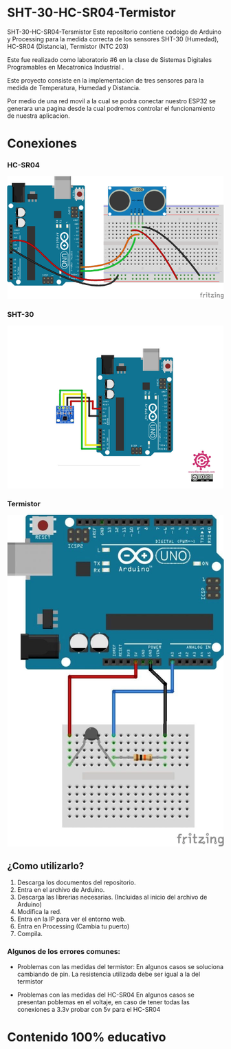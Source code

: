 # SHT-30-HC-SR04-Termistor
SHT-30-HC-SR04-Tersmistor Este repositorio contiene codoigo de Arduino y Processing para la medida correcta de los sensores SHT-30 (Humedad), HC-SR04 (Distancia), Termistor (NTC 203)  

Este fue realizado como laboratorio #6 en la clase de Sistemas Digitales Programables en Mecatronica Industrial .

Este proyecto consiste en la implementacion de tres sensores para la medida de Temperatura, Humedad y Distancia.

Por medio de una red movil a la cual se podra conectar nuestro ESP32 se generara una pagina desde la cual podremos controlar el funcionamiento de nuestra aplicacion.

# Conexiones 
### HC-SR04
![Hc-Sr04](Conexiones/HC.webp)
### SHT-30
![SHT-30](Conexiones/sh.jpg)
### Termistor
![Termistor](Conexiones/termistor.webp)



## ¿Como utilizarlo?
1. Descarga los documentos del repositorio.
2. Entra en el archivo de Arduino.
3. Descarga las librerias necesarias. (Incluidas al inicio del archivo de Arduino)
4. Modifica la red.
5. Entra en la IP para ver el entorno web.
6. Entra en Processing (Cambia tu puerto)
7. Compila.

### Algunos de los errores comunes:
- Problemas con las medidas del termistor:
En algunos casos se soluciona cambiando de pin.
La resistencia utilizada debe ser igual a la del termistor

- Problemas con las medidas del HC-SR04
En algunos casos se presentan poblemas en el voltaje, en caso de tener todas las conexiones a 3.3v probar con 5v para el HC-SR04


# Contenido 100% educativo

